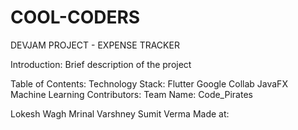 # COOL-CODERS
DEVJAM PROJECT - EXPENSE TRACKER

Introduction:
Brief description of the project

Table of Contents:
Technology Stack:
Flutter
Google Collab
JavaFX
Machine Learning
Contributors:
Team Name: Code_Pirates

Lokesh Wagh
Mrinal Varshney
Sumit Verma
Made at:
